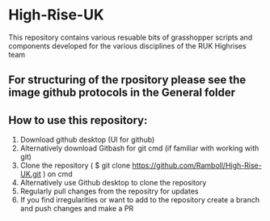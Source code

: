 # High-Rise-UK
This repository contains various resuable bits of grasshopper scripts and components developed for the various disciplines of the RUK Highrises team 

## For structuring of the rpository please see the image github protocols in the General folder  

## How to use this repository:
1. Download github desktop (UI for github)
2. Alternatively download Gitbash for git cmd (if familiar with working with git)
3. Clone the repository ( $ git clone https://github.com/Ramboll/High-Rise-UK.git ) on cmd
4. Alternatively use Github desktop to clone the repository 
5. Regularly pull changes from the repositry for updates
6. If you find irregularities or want to add to the repository create a branch and push changes and make a PR